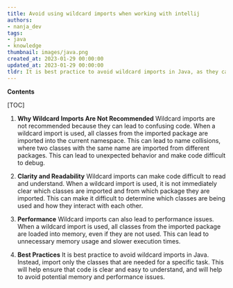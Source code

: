 ```yaml
---
title: Avoid using wildcard imports when working with intellij
authors:
- nanja_dev
tags:
- java
- knowledge
thumbnail: images/java.png
created_at: 2023-01-29 00:00:00
updated_at: 2023-01-29 00:00:00
tldr: It is best practice to avoid wildcard imports in Java, as they can lead to ambiguity and confusion.
---
```


**Contents**

[TOC]

1. **Why Wildcard Imports Are Not Recommended**
Wildcard imports are not recommended because they can lead to confusing code. When a wildcard import is used, all classes from the imported package are imported into the current namespace. This can lead to name collisions, where two classes with the same name are imported from different packages. This can lead to unexpected behavior and make code difficult to debug.

2. **Clarity and Readability**
Wildcard imports can make code difficult to read and understand. When a wildcard import is used, it is not immediately clear which classes are imported and from which package they are imported. This can make it difficult to determine which classes are being used and how they interact with each other.

3. **Performance**
Wildcard imports can also lead to performance issues. When a wildcard import is used, all classes from the imported package are loaded into memory, even if they are not used. This can lead to unnecessary memory usage and slower execution times.

4. **Best Practices**
It is best practice to avoid wildcard imports in Java. Instead, import only the classes that are needed for a specific task. This will help ensure that code is clear and easy to understand, and will help to avoid potential memory and performance issues.
